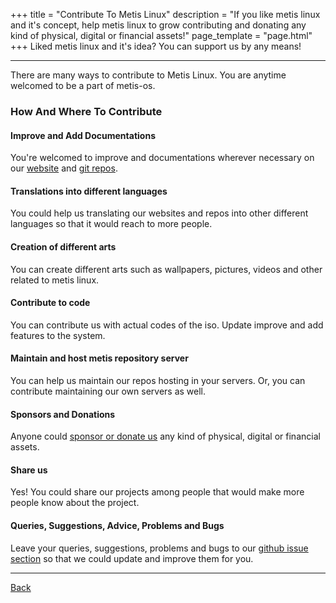 +++
title = "Contribute To Metis Linux"
description = "If you like metis linux and it's concept, help metis linux to grow contributing and donating any kind of physical, digital or financial assets!"
page_template = "page.html"
+++
Liked metis linux and it's idea? You can support us by any means!
<!-- more -->

<hr>
<div class="features">

There are many ways to contribute to Metis Linux. You are anytime welcomed to be a part of metis-os.

### How And Where To Contribute

#### Improve and Add Documentations

You're welcomed to improve and documentations wherever necessary on our [website](https://metislinux.org) and [git repos](https://github.com/metis-os).

#### Translations into different languages

You could help us translating our websites and repos into other different languages so that it would reach to more people.

#### Creation of different arts

You can create different arts such as wallpapers, pictures, videos and other related to metis linux.

#### Contribute to code

You can contribute us with actual codes of the iso. Update improve and add features to the system.

#### Maintain and host metis repository server

You can help us maintain our repos hosting in your servers. Or, you can contribute maintaining our own servers as well.

#### Sponsors and Donations

Anyone could [sponsor or donate us](https://donate.metislinux.org) any kind of physical, digital or financial assets.

#### Share us

Yes! You could share our projects among people that would make more people know about the project.

#### Queries, Suggestions, Advice, Problems and Bugs

Leave your queries, suggestions, problems and bugs to our [github issue section](https://github.com/metis-os/reports/issues) so that we could update and improve them for you.

<hr>
<div class="home">
    <p> <a href="/" title="Home Page">Back</a> </p>
</div>